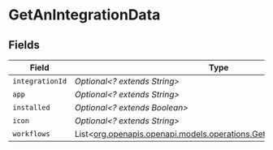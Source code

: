 # GetAnIntegrationData


## Fields

| Field                                                                                                                          | Type                                                                                                                           | Required                                                                                                                       | Description                                                                                                                    | Example                                                                                                                        |
| ------------------------------------------------------------------------------------------------------------------------------ | ------------------------------------------------------------------------------------------------------------------------------ | ------------------------------------------------------------------------------------------------------------------------------ | ------------------------------------------------------------------------------------------------------------------------------ | ------------------------------------------------------------------------------------------------------------------------------ |
| `integrationId`                                                                                                                | *Optional<? extends String>*                                                                                                   | :heavy_minus_sign:                                                                                                             | N/A                                                                                                                            | 63ea758e82c3074141968bb9                                                                                                       |
| `app`                                                                                                                          | *Optional<? extends String>*                                                                                                   | :heavy_minus_sign:                                                                                                             | N/A                                                                                                                            | Magento                                                                                                                        |
| `installed`                                                                                                                    | *Optional<? extends Boolean>*                                                                                                  | :heavy_minus_sign:                                                                                                             | N/A                                                                                                                            | false                                                                                                                          |
| `icon`                                                                                                                         | *Optional<? extends String>*                                                                                                   | :heavy_minus_sign:                                                                                                             | N/A                                                                                                                            | https://cdn.runalloy.com/icons/magento.png                                                                                     |
| `workflows`                                                                                                                    | List<[org.openapis.openapi.models.operations.GetAnIntegrationWorkflows](../../models/operations/GetAnIntegrationWorkflows.md)> | :heavy_minus_sign:                                                                                                             | N/A                                                                                                                            |                                                                                                                                |